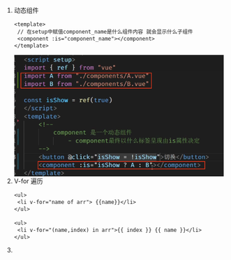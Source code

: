 1. 动态组件

   ```vue
   <template>
   	// 在setup中赋值component_name是什么组件内容 就会显示什么子组件
   	<component :is="component_name"></component>
   </template>
   ```

   <img src="assets/image-20230425214408929.png" alt="image-20230425214408929" style="zoom:80%;float:left" />

2. V-for 遍历

   ```vuee
   <ul>
   	<li v-for="name of arr"> {{name}}</li>
   </ul>
   
   <ul>
   	<li v-for="(name,index) in arr">{{ index }} {{ name }}</li>
   </ul>
   ```

   

3. 